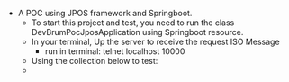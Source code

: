- A POC using JPOS framework and Springboot.
  - To start this project and test, you need to run the class DevBrumPocJposApplication using Springboot resource.
  - In your terminal, Up the server to receive the request ISO Message
    - run in terminal: telnet localhost 10000
  - Using the collection below to test:
  -   <upload-collection>

